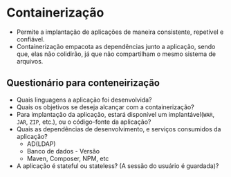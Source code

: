 # Containerização

* Permite a implantação de aplicações de maneira consistente, repetível e confiável.
* Containerização empacota as dependências junto a aplicação, sendo que, elas não colidirão, já que não compartilham o mesmo sistema de arquivos.


## Questionário para conteneirização

* Quais linguagens a aplicação foi desenvolvida?
* Quais os objetivos se deseja alcançar com a containerização?
* Para implantação da aplicação, estará disponível um implantável(`WAR`, `JAR`, `ZIP`, etc.), ou o código-fonte da aplicação?
* Quais as dependências de desenvolvimento, e serviços consumidos da aplicação?
  * AD(LDAP)
  * Banco de dados - Versão
  * Maven, Composer, NPM, etc
* A aplicação é stateful ou stateless? (A sessão do usuário é guardada)?